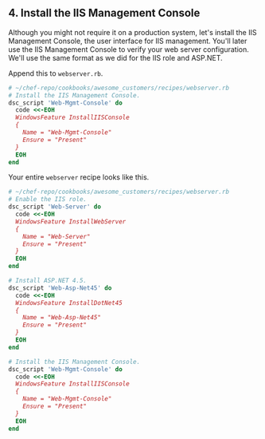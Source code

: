 ## 4. Install the IIS Management Console

Although you might not require it on a production system, let's install the IIS Management Console, the user interface for IIS management. You'll later use the IIS Management Console to verify your web server configuration. We'll use the same format as we did for the IIS role and ASP.NET.

Append this to <code class="file-path">webserver.rb</code>.

```ruby
# ~/chef-repo/cookbooks/awesome_customers/recipes/webserver.rb
# Install the IIS Management Console.
dsc_script 'Web-Mgmt-Console' do
  code <<-EOH
  WindowsFeature InstallIISConsole
  {
    Name = "Web-Mgmt-Console"
    Ensure = "Present"
  }
  EOH
end
```

Your entire `webserver` recipe looks like this.

```ruby
# ~/chef-repo/cookbooks/awesome_customers/recipes/webserver.rb
# Enable the IIS role.
dsc_script 'Web-Server' do
  code <<-EOH
  WindowsFeature InstallWebServer
  {
    Name = "Web-Server"
    Ensure = "Present"
  }
  EOH
end

# Install ASP.NET 4.5.
dsc_script 'Web-Asp-Net45' do
  code <<-EOH
  WindowsFeature InstallDotNet45
  {
    Name = "Web-Asp-Net45"
    Ensure = "Present"
  }
  EOH
end

# Install the IIS Management Console.
dsc_script 'Web-Mgmt-Console' do
  code <<-EOH
  WindowsFeature InstallIISConsole
  {
    Name = "Web-Mgmt-Console"
    Ensure = "Present"
  }
  EOH
end
```
